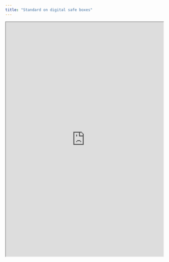 ```yaml
---
title: "Standard on digital safe boxes"
---
```



<iframe height="750" width="100%" src="https://ewelton.github.io/ktest/wiki.html#Standard%20on%20digital%20safe%20boxes"></iframe>
